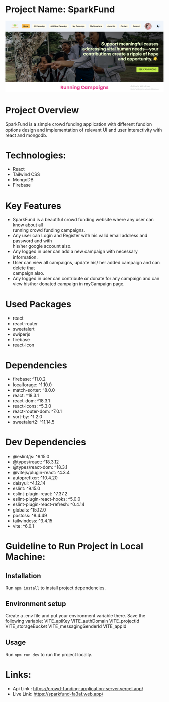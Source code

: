 # Project Name: SparkFund

![Alt text](src/assets/projectdemo.png)

# Project Overview 
SparkFund is a simple crowd funding application with different fundion options design and implementation of  relevant UI and user interactivity with react and mongodb. 

# Technologies: 
* React
* Tailwind CSS
* MongoDB
* Firebase

# Key Features
* SparkFund is a beautiful crowd funding website where any user can know about all   
  running crowd funding campaigns.
* Any user can Login and Register with his valid email address and password and with  
  his/her google account also.
* Any logged in user can add a new campaign with necessary information. 
* User can view all campaigns, update his/ her added campaign and can delete that  
  campaign also.
* Any logged in user can contribute or donate for any campaign and can view his/her 
  donated campaign in myCampaign page.

# Used Packages
* react
* react-router
* sweetalert
* swiperjs
* firebase
* react-icon

# Dependencies

* firebase: ^11.0.2
* localforage: ^1.10.0
* match-sorter: ^8.0.0
* react: ^18.3.1
* react-dom: ^18.3.1
* react-icons: ^5.3.0
* react-router-dom: ^7.0.1
* sort-by: ^1.2.0
* sweetalert2: ^11.14.5


# Dev Dependencies

* @eslint/js: ^9.15.0
* @types/react: ^18.3.12
* @types/react-dom: ^18.3.1
* @vitejs/plugin-react: ^4.3.4
* autoprefixer: ^10.4.20
* daisyui: ^4.12.14
* eslint: ^9.15.0
* eslint-plugin-react: ^7.37.2
* eslint-plugin-react-hooks: ^5.0.0
* eslint-plugin-react-refresh: ^0.4.14
* globals: ^15.12.0
* postcss: ^8.4.49
* tailwindcss: ^3.4.15
* vite: ^6.0.1

# Guideline to Run Project in Local Machine:

## Installation

Run `npm install` to install project dependencies.

## Environment setup
Create a .env file and put your environment variable there. Save the following variable:
VITE_apiKey
VITE_authDomain
VITE_projectId
VITE_storageBucket
VITE_messagingSenderId
VITE_appId

## Usage
Run `npm run dev` to run the project locally.

# Links: 

* Api Link : https://crowd-funding-application-server.vercel.app/
* Live Link: https://sparkfund-fa3af.web.app/